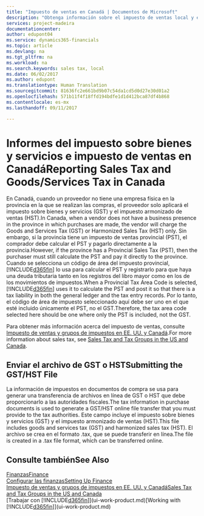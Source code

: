 ```yaml
---
title: "Impuesto de ventas en Canadá | Documentos de Microsoft"
description: "Obtenga información sobre el impuesto de ventas local y el impuesto sobre bienes y servicios en Canadá."
services: project-madeira
documentationcenter: 
author: edupont04
ms.service: dynamics365-financials
ms.topic: article
ms.devlang: na
ms.tgt_pltfrm: na
ms.workload: na
ms.search.keywords: sales tax, local
ms.date: 06/02/2017
ms.author: edupont
ms.translationtype: Human Translation
ms.sourcegitcommit: 81636fc2e661bd9b07c54da1cd5d0d27e30d01a2
ms.openlocfilehash: 571b11f4f18ffd194bdfe1d1d412bca87df4b868
ms.contentlocale: es-mx
ms.lasthandoff: 09/11/2017

---
```

# <a name="reporting-sales-tax-and-goodsservices-tax-in-canada"></a><span data-ttu-id="4313e-103">Informes del impuesto sobre bienes y servicios e impuesto de ventas en Canadá</span><span class="sxs-lookup"><span data-stu-id="4313e-103">Reporting Sales Tax and Goods/Services Tax in Canada</span></span>
<span data-ttu-id="4313e-104">En Canadá, cuando un proveedor no tiene una empresa física en la provincia en la que se realizan las compras, el proveedor solo aplicará el impuesto sobre bienes y servicios (GST) y el impuesto armonizado de ventas (HST).</span><span class="sxs-lookup"><span data-stu-id="4313e-104">In Canada, when a vendor does not have a business presence in the province in which purchases are made, the vendor will charge the Goods and Services Tax (GST) or Harmonized Sales Tax (HST) only.</span></span> <span data-ttu-id="4313e-105">Sin embargo, si la provincia tiene un impuesto de ventas provincial (PST), el comprador debe calcular el PST y pagarlo directamente a la provincia.</span><span class="sxs-lookup"><span data-stu-id="4313e-105">However, if the province has a Provincial Sales Tax (PST), then the purchaser must still calculate the PST and pay it directly to the province.</span></span> <span data-ttu-id="4313e-106">Cuando se selecciona un código de área del impuesto provincial, [!INCLUDE[d365fin](includes/d365fin_md.md)] lo usa para calcular el PST y registrarlo para que haya una deuda tributaria tanto en los registros del libro mayor como en los de los movimientos de impuestos.</span><span class="sxs-lookup"><span data-stu-id="4313e-106">When a Provincial Tax Area Code is selected, [!INCLUDE[d365fin](includes/d365fin_md.md)] uses it to calculate the PST and post it so that there is a tax liability in both the general ledger and the tax entry records.</span></span> <span data-ttu-id="4313e-107">Por lo tanto, el código de área de impuesto seleccionado aquí debe ser uno en el que esté incluido únicamente el PST, no el GST.</span><span class="sxs-lookup"><span data-stu-id="4313e-107">Therefore, the tax area code selected here should be one where only the PST is included, not the GST.</span></span>  

<span data-ttu-id="4313e-108">Para obtener más información acerca del impuesto de ventas, consulte [Impuesto de ventas y grupos de impuestos en EE. UU. y Canadá](us-finance-sales-tax.md).</span><span class="sxs-lookup"><span data-stu-id="4313e-108">For more information about sales tax, see [Sales Tax and Tax Groups in the US and Canada](us-finance-sales-tax.md).</span></span>  

## <a name="submitting-the-gsthst-file"></a><span data-ttu-id="4313e-109">Enviar el archivo de GST o HST</span><span class="sxs-lookup"><span data-stu-id="4313e-109">Submitting the GST/HST File</span></span>
<span data-ttu-id="4313e-110">La información de impuestos en documentos de compra se usa para generar una transferencia de archivos en línea de GST o HST que debe proporcionarlo a las autoridades fiscales.</span><span class="sxs-lookup"><span data-stu-id="4313e-110">The tax information in purchase documents is used to generate a GST/HST online file transfer that you must provide to the tax authorities.</span></span> <span data-ttu-id="4313e-111">Este campo incluye el impuesto sobre bienes y servicios (GST) y el impuesto armonizado de ventas (HST).</span><span class="sxs-lookup"><span data-stu-id="4313e-111">This file includes goods and services tax (GST) and harmonized sales tax (HST).</span></span> <span data-ttu-id="4313e-112">El archivo se crea en el formato .tax, que se puede transferir en línea.</span><span class="sxs-lookup"><span data-stu-id="4313e-112">The file is created in a .tax file format, which can be transferred online.</span></span>  

## <a name="see-also"></a><span data-ttu-id="4313e-113">Consulte también</span><span class="sxs-lookup"><span data-stu-id="4313e-113">See Also</span></span>
[<span data-ttu-id="4313e-114">Finanzas</span><span class="sxs-lookup"><span data-stu-id="4313e-114">Finance</span></span>](finance.md)  
[<span data-ttu-id="4313e-115">Configurar las finanzas</span><span class="sxs-lookup"><span data-stu-id="4313e-115">Setting Up Finance</span></span>](finance-setup-finance.md)  
[<span data-ttu-id="4313e-116">Impuesto de ventas y grupos de impuestos en EE. UU. y Canadá</span><span class="sxs-lookup"><span data-stu-id="4313e-116">Sales Tax and Tax Groups in the US and Canada</span></span>](us-finance-sales-tax.md)  
<span data-ttu-id="4313e-117">[Trabajar con [!INCLUDE[d365fin](includes/d365fin_md.md)]](ui-work-product.md)</span><span class="sxs-lookup"><span data-stu-id="4313e-117">[Working with [!INCLUDE[d365fin](includes/d365fin_md.md)]](ui-work-product.md)</span></span>


